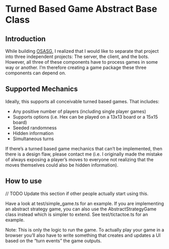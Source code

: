 # Turned Based Game Abstract Base Class

## Introduction
While building [OSASG](https://github.com/djmclaugh/OSASG), I realized that I would like to separate that project into three independent projects: The server, the client, and the bots. However, all three of these components have to process games in some way or another. I’m therefore creating a game package these three components can depend on.

## Supported Mechanics
Ideally, this supports all conceivable turned based games. That includes:
* Any positive number of players (including single player games)
* Supports options (i.e. Hex can be played on a 13x13 board or a 15x15 board)
* Seeded randomness
* Hidden information
* Simultaneous turns

If there’s a turned based game mechanics that can’t be implemented, then there is a design flaw, please contact me (i.e. I originally made the mistake of always exposing a player’s moves to everyone not realizing that the moves themselves could also be hidden information).

## How to use
// TODO Update this section if other people actually start using this.

Have a look at test/simple_game.ts for an example.
If you are implementing an abstract strategy game, you can also use the AbstractStrategyGame class instead which is simpler to extend. See test/tictactoe.ts for an example.

Note: This is only the logic to run the game. To actually play your game in a browser you’ll also have to write something that creates and updates a UI based on the “turn events” the game outputs.
